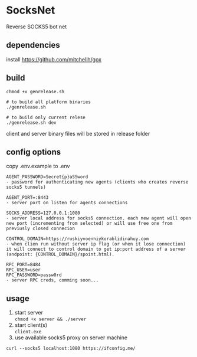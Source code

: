 # SocksNet
Reverse SOCKS5 bot net

## dependencies
install https://github.com/mitchellh/gox 

## build
```
chmod +x genrelease.sh  

# to build all platform binaries  
./genrelease.sh

# to build only current relese    
./genrelease.sh dev 
```
client and server binary files will be stored in release folder 

## config options
copy .env.example to .env  
```
AGENT_PASSWORD=Secret{p}aSSword 
- password for authenticating new agents (clients who creates reverse socks5 tunnels) 

AGENT_PORT=:8443 
- server port on listen for agents connections

SOCKS_ADDRESS=127.0.0.1:1080 
- server local address for socks5 connection. each new agent will open new port (incrementing from selected) or will use free one from previusly closed connecion

CONTROL_DOMAIN=https://ruskiyvoenniykorablidinahuy.com  
- when clien run without server ip flag (or when it lose connection) it will connect to control domain to get ip:port address of a server 
(andpoint: {CONTROL_DOMAIN}/spoint.html).  

RPC_PORT=8484
RPC_USER=user
RPC_PASSWORD=passw0rd
- server RPC creds, comming soon...
```


## usage  
1. start server  
```chmod +x server && ./server ```
2. start client(s)    
```client.exe ```
3. use available socks5 proxy on server machine  
``` 
curl --socks5 localhost:1080 https://ifconfig.me/ 
```
